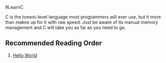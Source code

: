 #LearnC

C is the lowest-level language most programmers will ever use, but it more than makes up for it with raw speed. Just be aware of its manual memory management and C will take you as far as you need to go.

##	Recommended Reading Order

1.	[Hello World][hello]


[hello]: https://github.com/Rholais/LearnC/tree/master/hello "LearnC/hello at master"